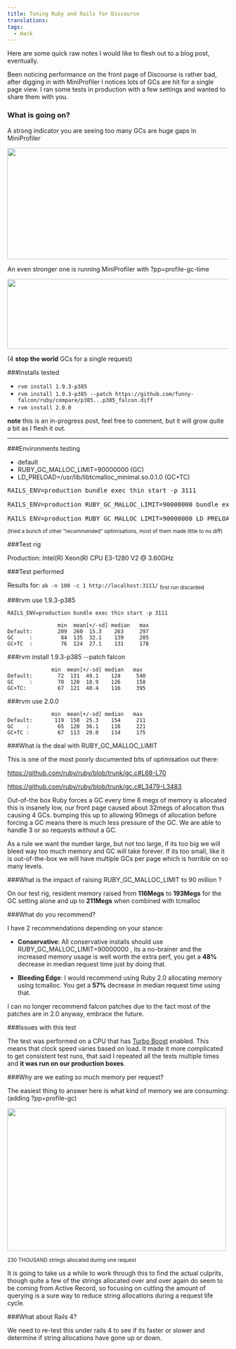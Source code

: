 ```yaml
---
title: Tuning Ruby and Rails for Discourse
translations:
tags:
  - Hack
---
```


Here are some quick raw notes I would like to flesh out to a blog post, eventually. 

Been noticing performance on the front page of Discourse is rather bad, after digging in with MiniProfiler I notices lots of GCs are hit for a single page view. I ran some tests in production with a few settings and wanted to share them with you. 

### What is going on? 

A strong indicator you are seeing too many GCs are huge gaps in MiniProfiler

<img src="/uploads/meta_discourse/414/3609c42a9bac198f.png" width="543" height="253">

An even stronger one is running MiniProfiler with ?pp=profile-gc-time

<img src="/uploads/meta_discourse/415/28e5fa44c7f8d936.png" width="690" height="159">

(4 **stop the world** GCs for a single request) 

###Installs tested


- `rvm install 1.9.3-p385`
- `rvm install 1.9.3-p385 --patch https://github.com/funny-falcon/ruby/compare/p385...p385_falcon.diff` 
- `rvm install 2.0.0`

**note** this is an in-progress post, feel free to comment, but it will grow quite a bit as I flesh it out. 

--- 

###Environments testing

- default 
- RUBY_GC_MALLOC_LIMIT=90000000 (GC)
- LD_PRELOAD=/usr/lib/libtcmalloc_minimal.so.0.1.0 (GC+TC)

<pre>
RAILS_ENV=production bundle exec thin start -p 3111

RAILS_ENV=production RUBY_GC_MALLOC_LIMIT=90000000 bundle exec thin start -p 3111

RAILS_ENV=production RUBY_GC_MALLOC_LIMIT=90000000 LD_PRELOAD=/usr/lib/libtcmalloc_minimal.so.0.1.0 bundle exec thin start -p 3111
</pre>

<sub>(tried a bunch of other "recommended" optimisations, most of them made little to no diff) </sub>

###Test rig

Production:  Intel(R) Xeon(R) CPU E3-1280 V2 @ 3.60GHz

###Test performed

Results for: `ab -n 100 -c 1 http://localhost:3111/`
<sub>first run discarded</sub>


###rvm use 1.9.3-p385

```
RAILS_ENV=production bundle exec thin start -p 3111

                min  mean[+/-sd] median   max
Default:        209  260  15.3    263     297
GC     :         84  135  32.1    139     205
GC+TC  :         76  124  27.1    131     178
```

###rvm install 1.9.3-p385 --patch falcon

```
              min  mean[+/-sd] median   max
Default:        72  131  49.1    124     540
GC     :        70  120  18.9    126     158
GC+TC:          67  121  40.4    116     395

```

###rvm use 2.0.0

```
              min  mean[+/-sd] median   max
Default:       119  158  25.3    154     211
GC    :         65  120  36.1    118     221
GC+TC :         67  113  20.0    114     175

```

###What is the deal with RUBY_GC_MALLOC_LIMIT

This is one of the most poorly documented bits of optimisation out there: 

https://github.com/ruby/ruby/blob/trunk/gc.c#L68-L70

https://github.com/ruby/ruby/blob/trunk/gc.c#L3479-L3483

Out-of-the box Ruby forces a GC every time 8 megs of memory is allocated this is insanely low, our front page caused about 32megs of allocation thus causing 4 GCs. bumping this up to allowing 90megs of allocation before forcing a GC means there is much less pressure of the GC. We are able to handle 3 or so requests without a GC.

As a rule we want the number large, but not too large, if its too big we will bleed way too much memory and GC will take forever. If its too small, like it is out-of-the-box we will have multiple GCs per page which is horrible on so many levels.

###What is the impact of raising RUBY_GC_MALLOC_LIMIT to 90 million ? 

On our test rig, resident memory raised from **116Megs**  to **193Megs** for the GC setting alone and up to **211Megs** when combined with tcmalloc

###What do you recommend?

I have 2 recommendations depending on your stance:

- **Conservative**: All conservative installs should use  RUBY_GC_MALLOC_LIMIT=90000000 , its a no-brainer and the increased memory usage is well worth the extra perf, you get a **48%** decrease in median request time just by doing that. 

- **Bleeding Edge**: I would recommend using Ruby 2.0 allocating memory using tcmalloc. You get a **57%** decrease in median request time using that. 

I can no longer recommend falcon patches due to the fact most of the patches are in 2.0 anyway, embrace the future. 

###Issues with this test 

The test was performed on a CPU that has [Turbo Boost][1] enabled. This means that clock speed varies based on load. It made it more complicated to get consistent test runs, that said I repeated all the tests multiple times and **it was run on our production boxes**. 

###Why are we eating so much memory per request? 

The easiest thing to answer here is what kind of memory we are consuming: (adding ?pp=profile-gc)

<img src="/uploads/meta_discourse/416/551dbb2ba33260b6.png" width="498" height="325">

<sub>230 THOUSAND strings allocated during one request</sub>

It is going to take us a while to work through this to find the actual culprits, though quite a few of the strings allocated over and over again do seem to be coming from Active Record, so focusing on cutting the amount of querying is a sure way to reduce string allocations during a request life cycle. 

###What about Rails 4? 

We need to re-test this under rails 4 to see if its faster or slower and determine if string allocations have gone up or down. 

 
  [1]: http://en.wikipedia.org/wiki/Intel_Turbo_Boost